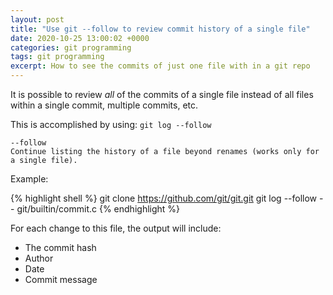 ```yaml
---
layout: post
title: "Use git --follow to review commit history of a single file"
date: 2020-10-25 13:00:02 +0000
categories: git programming
tags: git programming
excerpt: How to see the commits of just one file with in a git repo
---
```


It is possible to review *all* of the commits of a single file instead of all files within a single commit, multiple commits, etc.

This is accomplished by using: `git log --follow`

```
--follow
Continue listing the history of a file beyond renames (works only for a single file).
```

Example:

{% highlight shell %}
git clone https://github.com/git/git.git
git log --follow -- git/builtin/commit.c
{% endhighlight %}

For each change to this file, the output will include:

* The commit hash
* Author
* Date
* Commit message

